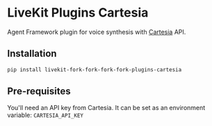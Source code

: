 # LiveKit Plugins Cartesia

Agent Framework plugin for voice synthesis with [Cartesia](https://cartesia.ai/) API.

## Installation

```bash
pip install livekit-fork-fork-fork-fork-plugins-cartesia
```

## Pre-requisites

You'll need an API key from Cartesia. It can be set as an environment variable: `CARTESIA_API_KEY`
